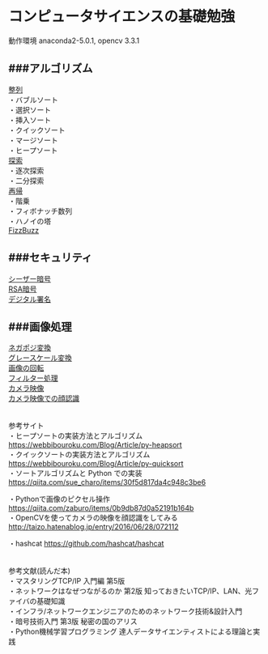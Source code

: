 # コンピュータサイエンスの基礎勉強  

動作環境 anaconda2-5.0.1, opencv 3.3.1   

###アルゴリズム
---  
[整列](https://github.com/tatsuya-nagashima/cs/blob/master/algorithm/sort.py)  
・バブルソート  
・選択ソート  
・挿入ソート  
・クイックソート  
・マージソート  
・ヒープソート  
[探索](https://github.com/tatsuya-nagashima/cs/blob/master/algorithm/search.py)  
・逐次探索  
・二分探索  
[再帰](https://github.com/tatsuya-nagashima/cs/blob/master/algorithm/recursion.py)   
・階乗  
・フィボナッチ数列  
・ハノイの塔   
[FizzBuzz](https://github.com/tatsuya-nagashima/cs/blob/master/algorithm/fizzbuzz.py)

###セキュリティ
---  
[シーザー暗号](https://github.com/tatsuya-nagashima/cs/blob/master/security/caesar.py)  
[RSA暗号](https://github.com/tatsuya-nagashima/cs/blob/master/security/rsa.py)  
[デジタル署名](https://github.com/tatsuya-nagashima/cs/blob/master/security/digitalSignature.py)  

###画像処理
---  
[ネガポジ変換](https://github.com/tatsuya-nagashima/cs/blob/master/image_prodessing/nega-posi.py)  
[グレースケール変換](https://github.com/tatsuya-nagashima/cs/blob/master/image_prodessing/glayscale.py)  
[画像の回転](https://github.com/tatsuya-nagashima/cs/blob/master/image_prodessing/rot_img.py)  
[フィルター処理](https://github.com/tatsuya-nagashima/cs/blob/master/image_prodessing/filter.py)  
[カメラ映像](https://github.com/tatsuya-nagashima/cs/blob/master/image_prodessing/simpleCapture.py)  
[カメラ映像での顔認識](https://github.com/tatsuya-nagashima/cs/blob/master/image_prodessing/faceCapture.py)


　  　  
参考サイト   
・ヒープソートの実装方法とアルゴリズム  https://webbibouroku.com/Blog/Article/py-heapsort  
・クイックソートの実装方法とアルゴリズム https://webbibouroku.com/Blog/Article/py-quicksort  
・ソートアルゴリズムと Python での実装 https://qiita.com/sue_charo/items/30f5d817da4c948c3be6  

・Pythonで画像のピクセル操作 https://qiita.com/zaburo/items/0b9db87d0a52191b164b  
・OpenCVを使ってカメラの映像を顔認識をしてみる http://taizo.hatenablog.jp/entry/2016/06/28/072112  

・hashcat https://github.com/hashcat/hashcat  
　  
  
参考文献(読んだ本)  
・マスタリングTCP/IP 入門編 第5版   
・ネットワークはなぜつながるのか 第2版 知っておきたいTCP/IP、LAN、光ファイバの基礎知識   
・インフラ/ネットワークエンジニアのためのネットワーク技術&設計入門  
・暗号技術入門 第3版 秘密の国のアリス   
・Python機械学習プログラミング 達人データサイエンティストによる理論と実践  
